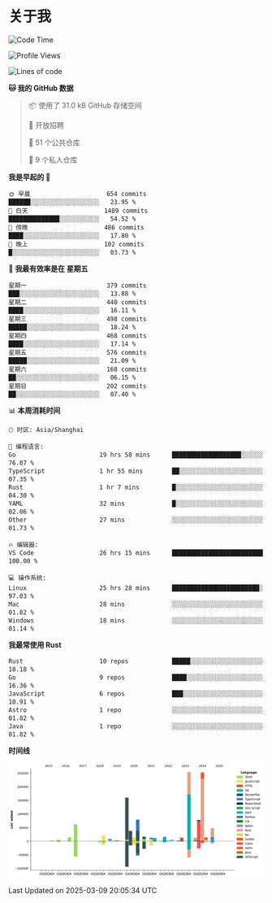 # 关于我

<!--START_SECTION:waka-->
![Code Time](http://img.shields.io/badge/Code%20Time-3%2C539%20hrs%2050%20mins-blue)

![Profile Views](http://img.shields.io/badge/%E4%B8%AA%E4%BA%BA%E8%B5%84%E6%96%99%E8%A7%82%E7%9C%8B%E6%AC%A1%E6%95%B0-0-blue)

![Lines of code](https://img.shields.io/badge/%E4%BB%8E%E3%80%8CHello%20World%E3%80%8D%E8%B5%B7%E6%88%91%E5%B7%B2%E7%BB%8F%E5%86%99%E4%BA%86-1.1%20million%20%E8%A1%8C%E4%BB%A3%E7%A0%81-blue)

**🐱 我的 GitHub 数据** 

> 📦  使用了 31.0 kB GitHub 存储空间 
 > 
> 💼 开放招聘
 > 
> 📜 51 个公共仓库 
 > 
> 🔑 9 个私人仓库 
 > 
**我是早起的 🐤** 

```text
🌞 早晨                     654 commits         ██████░░░░░░░░░░░░░░░░░░░   23.95 % 
🌆 白天                     1489 commits        ██████████████░░░░░░░░░░░   54.52 % 
🌃 傍晚                     486 commits         ████░░░░░░░░░░░░░░░░░░░░░   17.80 % 
🌙 晚上                     102 commits         █░░░░░░░░░░░░░░░░░░░░░░░░   03.73 % 
```
📅 **我最有效率是在 星期五** 

```text
星期一                      379 commits         ███░░░░░░░░░░░░░░░░░░░░░░   13.88 % 
星期二                      440 commits         ████░░░░░░░░░░░░░░░░░░░░░   16.11 % 
星期三                      498 commits         █████░░░░░░░░░░░░░░░░░░░░   18.24 % 
星期四                      468 commits         ████░░░░░░░░░░░░░░░░░░░░░   17.14 % 
星期五                      576 commits         █████░░░░░░░░░░░░░░░░░░░░   21.09 % 
星期六                      168 commits         ██░░░░░░░░░░░░░░░░░░░░░░░   06.15 % 
星期日                      202 commits         ██░░░░░░░░░░░░░░░░░░░░░░░   07.40 % 
```


📊 **本周消耗时间** 

```text
🕑︎ 时区: Asia/Shanghai

💬 编程语言: 
Go                       19 hrs 58 mins      ███████████████████░░░░░░   76.07 % 
TypeScript               1 hr 55 mins        ██░░░░░░░░░░░░░░░░░░░░░░░   07.35 % 
Rust                     1 hr 7 mins         █░░░░░░░░░░░░░░░░░░░░░░░░   04.30 % 
YAML                     32 mins             █░░░░░░░░░░░░░░░░░░░░░░░░   02.06 % 
Other                    27 mins             ░░░░░░░░░░░░░░░░░░░░░░░░░   01.73 % 

🔥 编辑器: 
VS Code                  26 hrs 15 mins      █████████████████████████   100.00 % 

💻 操作系统: 
Linux                    25 hrs 28 mins      ████████████████████████░   97.03 % 
Mac                      28 mins             ░░░░░░░░░░░░░░░░░░░░░░░░░   01.82 % 
Windows                  18 mins             ░░░░░░░░░░░░░░░░░░░░░░░░░   01.14 % 
```

**我最常使用 Rust** 

```text
Rust                     10 repos            █████░░░░░░░░░░░░░░░░░░░░   18.18 % 
Go                       9 repos             ████░░░░░░░░░░░░░░░░░░░░░   16.36 % 
JavaScript               6 repos             ███░░░░░░░░░░░░░░░░░░░░░░   10.91 % 
Astro                    1 repo              ░░░░░░░░░░░░░░░░░░░░░░░░░   01.82 % 
Java                     1 repo              ░░░░░░░░░░░░░░░░░░░░░░░░░   01.82 % 
```



**时间线**

![Lines of Code chart](https://raw.githubusercontent.com/catusax/catusax/master/assets/bar_graph.png)


 Last Updated on 2025-03-09 20:05:34 UTC
<!--END_SECTION:waka-->
